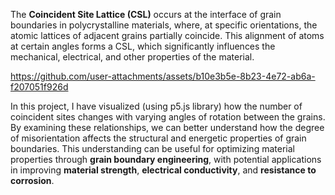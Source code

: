 The **Coincident Site Lattice (CSL)** occurs at the interface of grain boundaries in polycrystalline materials, where, at specific orientations, the atomic lattices of adjacent grains partially coincide. This alignment of atoms at certain angles forms a CSL, which significantly influences the mechanical, electrical, and other properties of the material.




https://github.com/user-attachments/assets/b10e3b5e-8b23-4e72-ab6a-f207051f926d



In this project, I have visualized (using p5.js library) how the number of coincident sites changes with varying angles of rotation between the grains. By examining these relationships, we can better understand how the degree of misorientation affects the structural and energetic properties of grain boundaries. This understanding can be useful for optimizing material properties through **grain boundary engineering**, with potential applications in improving **material strength**, **electrical conductivity**, and **resistance to corrosion**.




